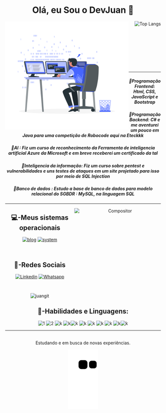 
 <center>
 
 # Olá, eu Sou o DevJuan 🤙
 <center>
<div>
          <img align="left" alt="Compositor" height="350" width="400"  src="https://raw.githubusercontent.com/DevJuanzok4/Atlas/main/programador.svg"> 
          </div>
  
   <div align="right" >
    
![Top Langs](https://github-readme-stats.vercel.app/api/top-langs/?username=DevJuanzok4&_progress=true)
     </div>
  
 </center>

 <br><br><br><br><br><br><br>
 <hr>
<div box-sizing: border-box>
 
##### 🔵Programação Frontend: Html, CSS, JavaScript e Bootstrap
 
##### 🔵Programação Backend: C# e me aventurei um pouco em Java para uma competição de Robocode aqui na Eteckkk
 
##### 🔵AI : Fiz um curso de reconhecimento da Ferramenta de inteligencia artificial Azure da Microsoft e em breve receberei um certificado da tal
 
##### 🔵Inteligencia da informação: Fiz um curso sobre pentest e vulnerabilidades e uns testes de ataques em um site projetado para isso por meio de SQL Injection
 
##### 🔵Banco de dados : Estudo a base de banco de dados para modelo relacional do SGBDR : MySQL, na linguagem SQL
 
</div>
<hr>
<div>
          <img align="right" alt="Compositor" height="280" width="280"  src="https://cdn.discordapp.com/attachments/983160565608362004/1078847325448982645/Atlantis_Logo.png" />
          </div>


## 💻-Meus sistemas operacionais

[![blog](https://img.shields.io/badge/Zorin%20OS-0CC1F3?style=for-the-badge&logo=zorin&logoColor=white)](https://zorin.com/os/download/)  [![system](https://img.shields.io/badge/Kali_Linux-557C94?style=for-the-badge&logo=kali-linux&logoColor=white)](https://www.kali.org/docs/introduction/download-official-kali-linux-images/)

<br>



## 👤-Redes Sociais


[![Linkedin](https://img.shields.io/badge/LinkedIn-0077B5?style=for-the-badge&logo=linkedin&logoColor=white)](https://www.linkedin.com/in/juan-coutinho-288625243/)
[![Whatsapp](https://img.shields.io/badge/Element-0DBD8B?style=for-the-badge&logo=element&logoColor=white)](@devjuanx:matrix.org)

<br>


![juangit](https://github-readme-stats.vercel.app/api?username=DevJuanzok4&show_icons=true&theme=dracula)
 <br>

## 🔌-Habilidades e Linguagens:


![1](https://img.shields.io/badge/C%23-239120?style=for-the-badge&logo=c-sharp&logoColor=white)
![2](https://img.shields.io/badge/Python-3776AB?style=for-the-badge&logo=python&logoColor=white)
![k](https://img.shields.io/badge/PHP-777BB4?style=for-the-badge&logo=php&logoColor=white)
![k](https://img.shields.io/badge/HTML-239120?style=for-the-badge&logo=html5&logoColor=white)![k](https://img.shields.io/badge/CSS-239120?&style=for-the-badge&logo=css3&logoColor=white)
![k](https://img.shields.io/badge/JavaScript-323330?style=for-the-badge&logo=javascript&logoColor=F7DF1E)
![k](https://img.shields.io/badge/HTML5-E34F26?style=for-the-badge&logo=html5&logoColor=white)
![k](https://img.shields.io/badge/Shell_Script-121011?style=for-the-badge&logo=gnu-bash&logoColor=white)
![k](https://img.shields.io/badge/Bootstrap-563D7C?style=for-the-badge&logo=bootstrap&logoColor=white)
![k](https://img.shields.io/badge/MySQL-00000F?style=for-the-badge&logo=mysql&logoColor=white)![k](https://img.shields.io/badge/Microsoft_Azure-0089D6?style=for-the-badge&logo=microsoft-azure&logoColor=white)

<hr>
<br>
Estudando e em busca de novas experiências.


 ![snake gif](https://github.com/DevJuanzok4/DevJuanzok4/blob/output/github-contribution-grid-snake.svg)
 
 </center>
